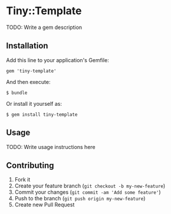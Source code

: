 # Tiny::Template

TODO: Write a gem description

## Installation

Add this line to your application's Gemfile:

    gem 'tiny-template'

And then execute:

    $ bundle

Or install it yourself as:

    $ gem install tiny-template

## Usage

TODO: Write usage instructions here

## Contributing

1. Fork it
2. Create your feature branch (`git checkout -b my-new-feature`)
3. Commit your changes (`git commit -am 'Add some feature'`)
4. Push to the branch (`git push origin my-new-feature`)
5. Create new Pull Request
